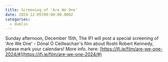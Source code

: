 ```yaml
---
title: Screening of 'Are We One'
date: 2024-12-05T00:00:00.000Z
categories:
  - dublin
---
```


Sunday afternoon, December 15th, The IFI will post a special screening of 'Are We One' - Dónal Ó Céilleachair's film about Roshi Robert Kennedy, please mark your calendars! More info. here: [https://ifi.ie/film/are-we-one-2024/#](https://ifi.ie/film/are-we-one-2024/#)
